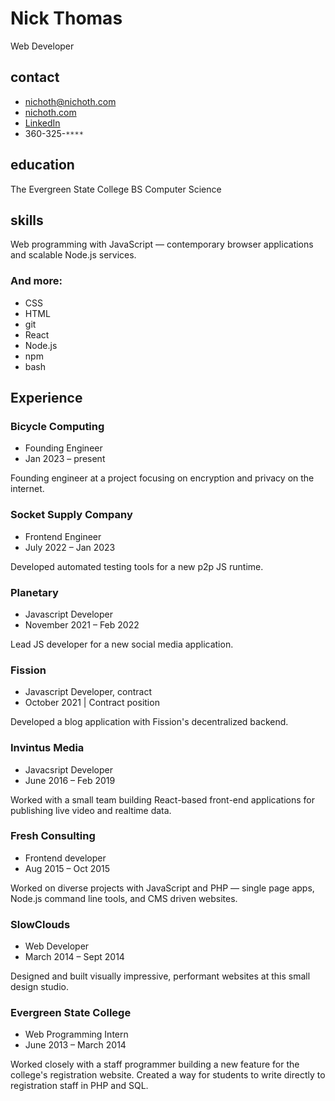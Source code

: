 # Nick Thomas
Web Developer

<div class="col-left">

## contact
* nichoth@nichoth.com
* [nichoth.com](https://nichoth.com/)
* [LinkedIn](https://www.linkedin.com/in/nichoth/)
* 360-325-`****`

## education
The Evergreen State College
BS Computer Science

## skills
Web programming with JavaScript &mdash; contemporary browser applications and
scalable Node.js services.

### And more:
* CSS
* HTML
* git
* React
* Node.js
* npm
* bash
</div>

<div class="col-right">

## Experience

### Bicycle Computing
* Founding Engineer
* Jan 2023 &ndash; present

Founding engineer at a project focusing on encryption and privacy on the internet.

### Socket Supply Company
* Frontend Engineer
* July 2022 &ndash; Jan 2023

Developed automated testing tools for a new p2p JS runtime.

### Planetary
* Javascript Developer
* November 2021 &ndash; Feb 2022

Lead JS developer for a new social media application.

### Fission
* Javascript Developer, contract
* October 2021 | Contract position

Developed a blog application with Fission's
decentralized backend.

### Invintus Media
* Javacsript Developer
* June 2016 &ndash; Feb 2019

Worked with a small team building React-based front-end applications for
publishing live video and realtime data.

### Fresh Consulting
* Frontend developer
* Aug 2015 &ndash; Oct 2015

Worked on diverse projects with JavaScript and
PHP &mdash; single page apps, Node.js command line tools, and CMS driven
websites.

### SlowClouds
* Web Developer
* March 2014 &ndash; Sept 2014

Designed and built visually impressive, performant websites at this small
design studio.

### Evergreen State College
* Web Programming Intern
* June 2013 &ndash; March 2014

Worked closely with a staff programmer building a new feature for the
college's registration website. Created a way for students to write directly
to registration staff in PHP and SQL.
</div>
